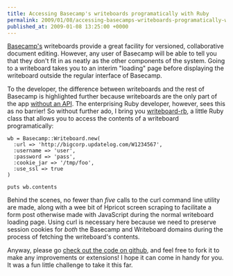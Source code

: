 ```yaml
---
title: Accessing Basecamp's writeboards programatically with Ruby
permalink: 2009/01/08/accessing-basecamps-writeboards-programatically-with-ruby
published_at: 2009-01-08 13:25:00 +0000
---
```


[Basecamp's](http://basecamphq.com/) writeboards provide a great facility for versioned, collaborative document editing. However, any user of Basecamp will be able to tell you that they don't fit in as neatly as the other components of the system. Going to a writeboard takes you to an interim "loading" page before displaying the writeboard outside the regular interface of Basecamp.

To the developer, the difference between writeboards and the rest of Basecamp is highlighted further because writeboards are the only part of the app [without an API](http://developer.37signals.com/basecamp/). The enterprising Ruby developer, however, sees this as no barrier! So without further ado, I bring you [writeboard-rb](http://github.com/timriley/writeboard-rb/), a little Ruby class that allows you to access the contents of a writeboard programatically:

```
wb = Basecamp::Writeboard.new(
  :url => 'http://bigcorp.updatelog.com/W1234567',
  :username => 'user',
  :password => 'pass',
  :cookie_jar => '/tmp/foo',
  :use_ssl => true
)

puts wb.contents
```

Behind the scenes, no fewer than _five_ calls to the curl command line utility are made, along with a wee bit of Hpricot screen scraping to facilitate a form post otherwise made with JavaScript during the normal writeboard loading page. Using curl is necessary here because we need to preserve session cookies for _both_ the Basecamp and Writeboard domains during the process of fetching the writeboard's contents.

Anyway, please go [check out the code on github](http://github.com/timriley/writeboard-rb/), and feel free to fork it to make any improvements or extensions! I hope it can come in handy for you. It was a fun little challenge to take it this far.


